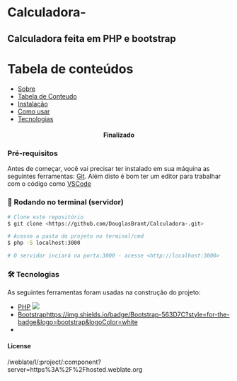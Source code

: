 # Calculadora-
## Calculadora feita em PHP e bootstrap

Tabela de conteúdos
=================
<!--ts-->
   * [Sobre](#Sobre)
   * [Tabela de Conteudo](#tabela-de-conteudo)
   * [Instalação](#instalacao)
   * [Como usar](#como-usar)
   * [Tecnologias](#tecnologias)
<!--te-->

<h4 align="center"> 
	 Finalizado 
</h4>

### Pré-requisitos

Antes de começar, você vai precisar ter instalado em sua máquina as seguintes ferramentas:
[Git](https://git-scm.com).
Além disto é bom ter um editor para trabalhar com o código como [VSCode](https://code.visualstudio.com/)

### 🎲 Rodando no terminal (servidor)

```bash
# Clone este repositório
$ git clone <https://github.com/DouglasBrant/Calculadora-.git>

# Acesse a pasta do projeto no terminal/cmd
$ php -S localhost:3000

# O servidor inciará na porta:3000 - acesse <http://localhost:3000>
```
### 🛠 Tecnologias

As seguintes ferramentas foram usadas na construção do projeto:

- [PHP](https://expo.io/) <img src="https://img.shields.io/badge/PHP-777BB4?style=for-the-badge&logo=php&logoColor=white">
- [Bootstrap](https://getbootstrap.com/)https://img.shields.io/badge/Bootstrap-563D7C?style=for-the-badge&logo=bootstrap&logoColor=white
- 
#### License
/weblate/l/:project/:component?server=https%3A%2F%2Fhosted.weblate.org

